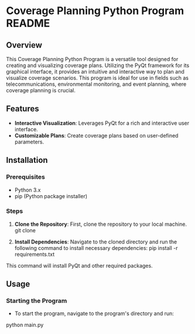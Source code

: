 # Coverage Planning Python Program README

## Overview

This Coverage Planning Python Program is a versatile tool designed for creating and visualizing coverage plans. Utilizing the PyQt framework for its graphical interface, it provides an intuitive and interactive way to plan and visualize coverage scenarios. This program is ideal for use in fields such as telecommunications, environmental monitoring, and event planning, where coverage planning is crucial.

## Features

- **Interactive Visualization**: Leverages PyQt for a rich and interactive user interface.
- **Customizable Plans**: Create coverage plans based on user-defined parameters.
## Installation

### Prerequisites

- Python 3.x
- pip (Python package installer)

### Steps

1. **Clone the Repository**: First, clone the repository to your local machine.
git clone 

2. **Install Dependencies**: Navigate to the cloned directory and run the following command to install necessary dependencies:
pip install -r requirements.txt

This command will install PyQt and other required packages.

## Usage

### Starting the Program

- To start the program, navigate to the program's directory and run:

python main.py